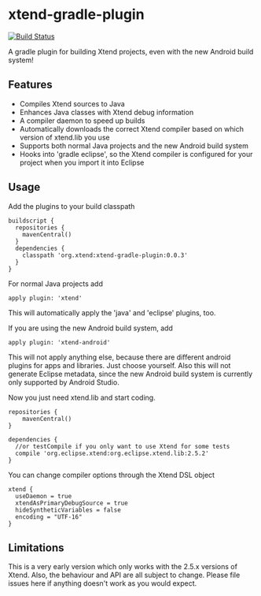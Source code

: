 xtend-gradle-plugin
===================

[![Build Status](https://oehme.ci.cloudbees.com/buildStatus/icon?job=xtend-gradle-plugin)](https://oehme.ci.cloudbees.com/job/xtend-gradle-plugin/)

A gradle plugin for building Xtend projects, even with the new Android build system!

Features
--------

- Compiles Xtend sources to Java
- Enhances Java classes with Xtend debug information
- A compiler daemon to speed up builds
- Automatically downloads the correct Xtend compiler based on which version of xtend.lib you use
- Supports both normal Java projects and the new Android build system
- Hooks into 'gradle eclipse', so the Xtend compiler is configured for your project when you import it into Eclipse

Usage
------

Add the plugins to your build classpath

    buildscript {
      repositories {
        mavenCentral()
      }
      dependencies {
        classpath 'org.xtend:xtend-gradle-plugin:0.0.3'
      }
    }

For normal Java projects add 

    apply plugin: 'xtend'

This will automatically apply the 'java' and 'eclipse' plugins, too.
  
If you are using the new Android build system, add

    apply plugin: 'xtend-android'

This will not apply anything else, because there are different android plugins for apps and libraries. Just choose yourself. Also this will not generate Eclipse metadata, since the new Android build system is currently only supported by Android Studio.
    
Now you just need xtend.lib and start coding.

    repositories {
    	mavenCentral()
    }
    
    dependencies {
      //or testCompile if you only want to use Xtend for some tests
      compile 'org.eclipse.xtend:org.eclipse.xtend.lib:2.5.2'
    }
    
You can change compiler options through the Xtend DSL object

    xtend {
      useDaemon = true
      xtendAsPrimaryDebugSource = true
      hideSyntheticVariables = false
      encoding = "UTF-16"
    }

Limitations
-----------

This is a very early version which only works with the 2.5.x versions of Xtend. Also, the behaviour and API are all subject to change. Please file issues here if anything doesn't work as you would expect.

